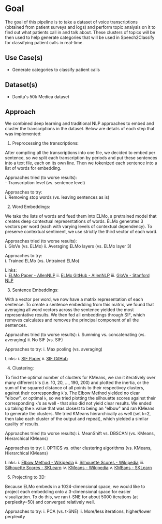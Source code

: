 # Goal
The goal of this pipeline is to take a dataset of voice transcriptions (obtained from patient surveys and logs) and perform topic analysis on it to find out what patients call in and talk about. These clusters of topics will be then used to help generate categories that will be used in Speech2Classify for classifying patient calls in real-time.

## Use Case(s)
 * Generate categories to classify patient calls

## Dataset(s)
 * Danita's 50k Medica dataset

## Approach
We combined deep learning and traditional NLP approaches to embed and cluster the transcriptions in the dataset. Below are details of each step that was implemented:

1. Preprocessing the transcriptions:  

 After compiling all the transcriptions into one file, we decided to embed per sentence, so we split each transcription by periods and put these sentences into a text file, each on its own line. Then we tokenized each sentence into a list of words for embedding.

  Approaches tried (to worse results):  
    - Transcription level (vs. sentence level)

  Approaches to try:  
    i. Removing stop words (vs. leaving sentences as is)

 2. Word Embeddings:  

  We take the lists of words and feed them into ELMo, a pretrained model that creates deep contextual representations of words. ELMo generates 3 vectors per word (each with varying levels of contextual dependency). To preserve contextual sentiment, we use strictly the third vector of each word.

  Approaches tried (to worse results):  
    i.   GloVe (vs. ELMo)
    ii.  Averaging ELMo layers (vs. ELMo layer 3)

  Approaches to try:  
    i. Trained ELMo (vs. Untrained ELMo)

  Links:  
    i.  [ELMo Paper - AllenNLP](https://arxiv.org/pdf/1802.05365.pdf)
    ii. [ELMo GitHub - AllenNLP](https://github.com/allenai/allennlp/blob/master/tutorials/how_to/elmo.md)
    iii. [GloVe - Stanford NLP](https://nlp.stanford.edu/projects/glove/)

 3. Sentence Embeddings:

  With a vector per word, we now have a matrix representation of each sentence. To create a sentence embedding from this matrix, we found that averaging all word vectors across the sentence yielded the most representative results. We then fed all embeddings through SIF, which removes calculates and removes the principal component of all the sentences.

  Approaches tried (to worse results):
    i.  Summing vs. concatenating (vs. averaging)
    ii. No SIF (vs. SIF)

  Approaches to try:
    i.  Max pooling (vs. averaging)

  Links:
    i.  [SIF Paper](https://openreview.net/pdf?id=SyK00v5xx)
    ii. [SIF GitHub](https://github.com/PrincetonML/SIF)

 4. Clustering:

  To find the optimal number of clusters for KMeans, we ran it iteratively over many different `k`'s (i.e. 10, 20, ..., 190, 200) and plotted the inertia, or the sum of the squared distance of all points to their respectivey clusters, against their corresponding `k`'s. The Elbow Method yielded no clear "elbow", or optimal `k`, so we tried plotting the silhouette scores against their corresponding `k`'s as well - that also did not yield clear results. We ended up taking the `k` value that was closest to being an "elbow" and ran KMeans to generate the clusters. We tried KMeans hierarchically as well (set `k`=2, then take each cluster of the output and repeat), which yielded a similar quality of results.

  Approaches tried (to worse results):
    i. MeanShift vs. DBSCAN (vs. KMeans, Hierarchical KMeans)

  Approaches to try:
    i. OPTICS vs. other clustering algorithms (vs. KMeans, Hierarchical KMeans)

  Links:
    i.   [Elbow Method - Wikipedia](https://en.wikipedia.org/wiki/Elbow_method_(clustering))
    ii.  [Silhouette Scores - Wikipedia](https://en.wikipedia.org/wiki/Silhouette_(clustering))
    iii. [Silhouette Scores - SKLearn](http://scikit-learn.org/stable/modules/generated/sklearn.metrics.silhouette_score.html)
    iv.  [KMeans - Wikipedia](https://en.wikipedia.org/wiki/K-means_clustering)
    v.   [KMEans - SKLearn](http://scikit-learn.org/stable/modules/generated/sklearn.cluster.KMeans.html)

 5. Projecting to 3D:

  Because ELMo embeds in a 1024-dimensional space, we would like to project each embedding onto a 3-dimensional space for easier visualization. To do this, we ran t-SNE for about 5000 iterations (at perplexity=50) and converged relatively well.

  Approaches to try:
    i.  PCA (vs. t-SNE)
    ii. More/less iterations, higher/lower perplexity
